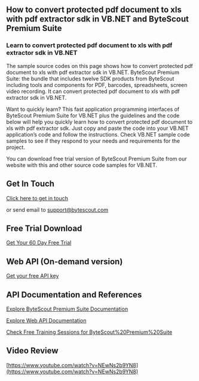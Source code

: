 ## How to convert protected pdf document to xls with pdf extractor sdk in VB.NET and ByteScout Premium Suite

### Learn to convert protected pdf document to xls with pdf extractor sdk in VB.NET

The sample source codes on this page shows how to convert protected pdf document to xls with pdf extractor sdk in VB.NET. ByteScout Premium Suite: the bundle that includes twelve SDK products from ByteScout including tools and components for PDF, barcodes, spreadsheets, screen video recording. It can convert protected pdf document to xls with pdf extractor sdk in VB.NET.

Want to quickly learn? This fast application programming interfaces of ByteScout Premium Suite for VB.NET plus the guidelines and the code below will help you quickly learn how to convert protected pdf document to xls with pdf extractor sdk. Just copy and paste the code into your VB.NET application’s code and follow the instructions. Check VB.NET sample code samples to see if they respond to your needs and requirements for the project.

You can download free trial version of ByteScout Premium Suite from our website with this and other source code samples for VB.NET.

## Get In Touch

[Click here to get in touch](https://bytescout.zendesk.com/hc/en-us/requests/new?subject=ByteScout%20Premium%20Suite%20Question)

or send email to [support@bytescout.com](mailto:support@bytescout.com?subject=ByteScout%20Premium%20Suite%20Question) 

## Free Trial Download

[Get Your 60 Day Free Trial](https://bytescout.com/download/web-installer?utm_source=github-readme)

## Web API (On-demand version)

[Get your free API key](https://pdf.co/documentation/api?utm_source=github-readme)

## API Documentation and References

[Explore ByteScout Premium Suite Documentation](https://bytescout.com/documentation/index.html?utm_source=github-readme)

[Explore Web API Documentation](https://pdf.co/documentation/api?utm_source=github-readme)

[Check Free Training Sessions for ByteScout%20Premium%20Suite](https://academy.bytescout.com/)

## Video Review

[https://www.youtube.com/watch?v=NEwNs2b9YN8](https://www.youtube.com/watch?v=NEwNs2b9YN8)